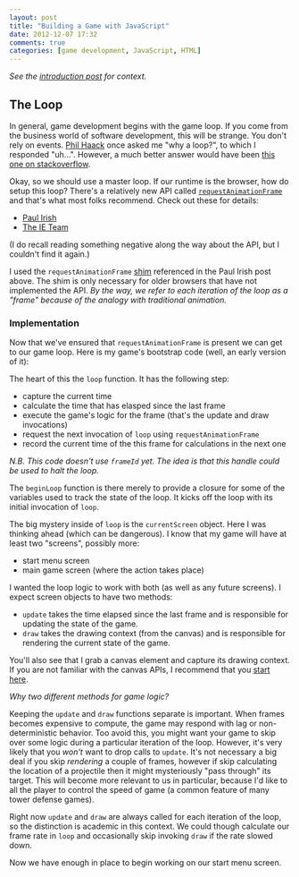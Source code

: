```yaml
---
layout: post
title: "Building a Game with JavaScript"
date: 2012-12-07 17:32
comments: true
categories: [game development, JavaScript, HTML]
---
```


_See the [introduction post](/blog/2012/12/07/a-n00bs-look-at-html5-game-development/) for context._

## The Loop

In general, game development begins with the game loop. If you come from the business world of software development, this will be strange. You don't rely on events. [Phil Haack](http://haacked.com/) once asked me "why a loop?", to which I responded "uh...". However, a much better answer would have been [this one on stackoverflow](http://stackoverflow.com/questions/2565677/why-is-a-main-game-loop-is-necessary-for-developing-a-game).

Okay, so we should use a master loop. If our runtime is the browser, how do setup this loop? There's a relatively new API called [`requestAnimationFrame`](http://www.w3.org/TR/animation-timing/) and that's what most folks recommend. Check out these for details:

* [Paul Irish](http://paulirish.com/2011/requestanimationframe-for-smart-animating/)
* [The IE Team](http://ie.microsoft.com/testdrive/Graphics/RequestAnimationFrame/Default.html)

(I do recall reading something negative along the way about the API, but I couldn't find it again.)

I used the `requestAnimationFrame` [shim](https://gist.github.com/1579671) referenced in the Paul Irish post above. The shim is only necessary for older browsers that have not implemented the API. _By the way, we refer to each iteration of the loop as a "frame" because of the analogy with traditional animation._

### Implementation

Now that we've ensured that `requestAnimationFrame` is present we can get to our game loop. Here is my game's bootstrap code (well, an early version of it):

<script src="https://gist.github.com/4238210.js?file=boostrap.js"></script>

The heart of this the `loop` function. It has the following step:

* capture the current time
* calculate the time that has elasped since the last frame
* execute the game's logic for the frame (that's the update and draw invocations)
* request the next invocation of `loop` using `requestAnimationFrame`
* record the current time of the this frame for calculations in the next one

_N.B. This code doesn't use `frameId` yet. The idea is that this handle could be used to halt the loop._

The `beginLoop` function is there merely to provide a closure for some of the variables used to track the state of the loop. It kicks off the loop with its initial invocation of `loop`.

The big mystery inside of `loop` is the `currentScreen` object. Here I was thinking ahead (which can be dangerous). I know that my game will have at least two "screens", possibly more:

* start menu screen
* main game screen (where the action takes place)

I wanted the loop logic to work with both (as well as any future screens). I expect screen objects to have two methods:

* `update` takes the time elapsed since the last frame and is responsible for updating the state of the game.
* `draw` takes the drawing context (from the canvas) and is responsible for rendering the current state of the game.

You'll also see that I grab a canvas element and capture its drawing context. If you are not familiar with the canvas APIs, I recommend that you [start here](https://developer.mozilla.org/en-US/docs/HTML/Canvas).

_Why two different methods for game logic?_

Keeping the `update` and `draw` functions separate is important. When frames becomes expensive to compute, the game may respond with lag or non-deterministic behavior. Too avoid this, you might want your game to skip over some logic during a particular iteration of the loop. However, it's very likely that you _won't_ want to drop calls to `update`. It's not necessary a big deal if you skip _rendering_ a couple of frames, however if skip calculating the location of a projectile then it might mysteriously "pass through" its target. This will become more relevant to us in particular, because I'd like to all the player to control the speed of game (a common feature of many tower defense games).

Right now `update` and `draw` are always called for each iteration of the loop, so the distinction is academic in this context. We could though calculate our frame rate in `loop` and occasionally skip invoking `draw` if the rate slowed down.

Now we have enough in place to begin working on our start menu screen.
